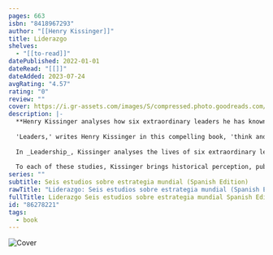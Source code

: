 ```yaml
---
pages: 663
isbn: "8418967293"
author: "[[Henry Kissinger]]"
title: Liderazgo
shelves:
  - "[[to-read]]"
datePublished: 2022-01-01
dateRead: "[[]]"
dateAdded: 2023-07-24
avgRating: "4.57"
rating: "0"
review: ""
cover: https://i.gr-assets.com/images/S/compressed.photo.goodreads.com/books/1674679535l/86278221._SY475_.jpg
description: |-
  **Henry Kissinger analyses how six extraordinary leaders he has known have shaped their countries and the world**  
    
  'Leaders,' writes Henry Kissinger in this compelling book, 'think and act at the intersection of two axes: the first, between the past and the future; the second between the abiding values and aspirations of those they lead. They must balance what they know, which is necessarily drawn from the past, with what they intuit about the future, which is inherently conjectural and uncertain. It is this intuitive grasp of direction that enables leaders to set objectives and lay down a strategy.'  
    
  In _Leadership_, Kissinger analyses the lives of six extraordinary leaders through the distinctive strategies of statecraft which he believes they embodied. After the Second World War, Konrad Adenauer brought defeated and morally bankrupt Germany back into the community of nations by what Kissinger calls 'the strategy of humility'. Charles de Gaulle set France beside the victorious Allies and renewed its historic grandeur by 'the strategy of will'. During the Cold War, Richard Nixon gave geostrategic advantage to the United States by 'the strategy of equilibrium'. After twenty-five years of conflict, Anwar Sadat brought a vision of peace to the Middle East by a 'strategy of transcendence'. Against the odds, Lee Kwan Yew created a powerhouse city-state, Singapore, by 'the strategy of excellence'. Although when she came to power Britain was known as 'the sick man of Europe', Margaret Thatcher renewed her country's morale and international position by 'the strategy of conviction'.  
    
  To each of these studies, Kissinger brings historical perception, public experience and - because he knew each of their subjects, and participated in many of the events he describes - personal knowledge. The book is enriched by insights and judgements such as only he could make, and concludes with his reflections on world order and the indispensability of leadership today.
series: ""
subtitle: Seis estudios sobre estrategia mundial (Spanish Edition)
rawTitle: "Liderazgo: Seis estudios sobre estrategia mundial (Spanish Edition)"
fullTitle: Liderazgo Seis estudios sobre estrategia mundial Spanish Edition
id: "86278221"
tags:
  - book
---
```

![Cover](https:&#x2F;&#x2F;i.gr-assets.com&#x2F;images&#x2F;S&#x2F;compressed.photo.goodreads.com&#x2F;books&#x2F;1674679535l&#x2F;86278221._SY475_.jpg)
